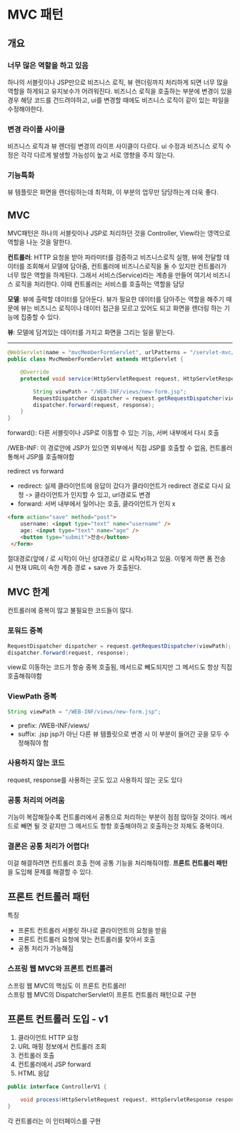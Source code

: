 # MVC 패턴
## 개요
### 너무 많은 역할을 하고 있음
하나의 서블릿이나 JSP만으로 비즈니스 로직, 뷰 렌더링까지 처리하게 되면 너무 많을 역할을 하게되고 유지보수가 어려워진다. 비즈니스 로직을 호출하는 부분에 변경이 있을 경우 해당 코드를 건드려야하고, ui를 변경할 때에도 비즈니스 로직이 같이 있는 파일을 수정해야한다.
### 변경 라이플 사이클
비즈니스 로직과 뷰 렌더링 변경의 라이프 사이클이 다르다. ui 수정과 비즈니스 로직 수정은 각각 다르게 발생할 가능성이 높고 서로 영향을 주지 않는다.
### 기능특화
뷰 템플릿은 화면을 렌더링하는데 최적화, 이 부분의 업무만 담당하는게 더욱 좋다.

## MVC
MVC패턴은 하나의 서블릿이나 JSP로 처리하던 것을 Controller, View라는 영역으로 역할을 나눈 것을 말한다.

**컨트롤러**: HTTP 요청을 받아 파라미터를 검증하고 비즈니스로직 실행, 뷰에 전달할 데이터를 조회해서 모델에 담아줌, 컨트롤러에 비즈니스로직을 둘 수 있지만 컨트롤러가 너무 많은 역할을 하게된다. 그래서 서비스(Service)라는 계층을 만들어 여기서 비즈니스 로직을 처리한다. 이때 컨트롤러는 서비스를 호출하는 역할을 담당

**모델**: 뷰에 출력할 데이터를 담아둔다. 뷰가 필요한 데이터를 담아주는 역할을 해주기 때문에 뷰는 비즈니스 로직이나 데이터 접근을 모르고 있어도 되고 화면을 렌더링 하는 기능에 집중할 수 있다.

**뷰**: 모델에 담겨있는 데이터를 가지고 화면을 그리는 일을 맡는다.

---
~~~java
@WebServlet(name = "mvcMemberFormServlet", urlPatterns = "/servlet-mvc/members/new-form")
public class MvcMemberFormServlet extends HttpServlet {

    @Override
    protected void service(HttpServletRequest request, HttpServletResponse response) throws ServletException, IOException {

        String viewPath = "/WEB-INF/views/new-form.jsp";
        RequestDispatcher dispatcher = request.getRequestDispatcher(viewPath);
        dispatcher.forward(request, response);
    }
}
~~~
forward(): 다른 서블릿이나 JSP로 이동할 수 있는 기능, 서버 내부에서 다시 호출

/WEB-INF: 이 경로안에 JSP가 있으면 외부에서 직접 JSP를 호출할 수 없음, 컨트롤러 통해서 JSP를 호출해야함

redirect vs forward
- redirect: 실제 클라이언트에 응답이 갔다가 클라이언트가 redirect 경로로 다시 요청 -> 클라이언트가 인지할 수 있고, url경로도 변경
- forward: 서버 내부에서 일어나는 호출, 클라이언트가 인지 x

~~~html
<form action="save" method="post">
    username: <input type="text" name="username" />
    age: <input type="text" name="age" />
    <button type="submit">전송</button>
 </form>
~~~
절대경로(앞에 / 로 시작)이 아닌 상대경로(/ 로 시작x)하고 있음. 이렇게 하면 폼 전송 시 현재 URL이 속한 계층 경로 + save 가 호출된다.

## MVC 한계
컨트롤러에 중복이 많고 불필요한 코드들이 많다.
### 포워드 중복
~~~java
RequestDispatcher dispatcher = request.getRequestDispatcher(viewPath);
dispatcher.forward(request, response);
~~~
view로 이동하는 코드가 항숭 중복 호출됨, 메서드로 빼도되지만 그 메서드도 항상 직접 호출해줘야함

### ViewPath 중복
~~~java
String viewPath = "/WEB-INF/views/new-form.jsp";
~~~
- prefix: /WEB-INF/views/
- suffix: .jsp
jsp가 아닌 다른 뷰 템플릿으로 변경 시 이 부분이 들어간 곳을 모두 수정해줘야 함

### 사용하지 않는 코드
request, response를 사용하는 곳도 있고 사용하지 않는 곳도 있다

### 공통 처리의 어려움
기능이 복잡해질수록 컨트롤러에서 공통으로 처리하는 부분이 점점 많아질 것이다. 메서드로 빼면 될 것 같지만 그 메서드도 항항 호출해야하고 호출하는것 자체도 중복이다.

### 결론은 공통 처리가 어렵다!
이걸 해결하려면 컨트롤러 호출 전에 공통 기능을 처리해줘야함. **프론트 컨트롤러 패턴**을 도입해 문제를 해결할 수 있다.

## 프론트 컨트롤러 패턴
특징
- 프론트 컨트롤러 서블릿 하나로 클라이언트의 요청을 받음
- 프론트 컨트롤러 요청에 맞는 컨트롤러를 찾아서 호출
- 공통 처리가 가능해짐

### 스프링 웹 MVC와 프론트 컨트롤러
스프링 웹 MVC의 핵심도 이 프론트 컨트롤러! <br>
스프링 웹 MVC의 DispatcherServlet이 프론트 컨트롤러 패턴으로 구현

## 프론트 컨트롤러 도입 - v1
1. 클라이언트 HTTP 요청
2. URL 매핑 정보에서 컨트롤러 조회
3. 컨트롤러 호출
4. 컨트롤러에서 JSP forward
5. HTML 응답

~~~java
public interface ControllerV1 {

    void process(HttpServletRequest request, HttpServletResponse response) throws ServletException, IOException;
}
~~~
각 컨트롤러는 이 인터페이스를 구현